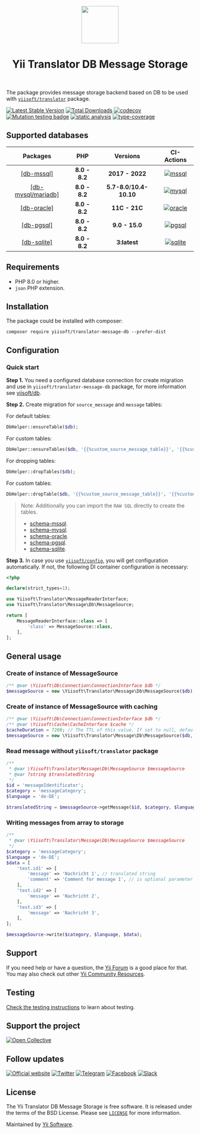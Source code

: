 <p align="center">
    <a href="https://github.com/yiisoft" target="_blank">
        <img src="https://yiisoft.github.io/docs/images/yii_logo.svg" height="100px">
    </a>
    <h1 align="center">Yii Translator DB Message Storage</h1>
    <br>
</p>

The package provides message storage backend based on DB to be used 
with [`yiisoft/translator`](https://github.com/yiisoft/translator) package.

[![Latest Stable Version](https://poser.pugx.org/yiisoft/translator-message-db/v/stable.png)](https://packagist.org/packages/yiisoft/translator-message-db)
[![Total Downloads](https://poser.pugx.org/yiisoft/translator-message-db/downloads.png)](https://packagist.org/packages/yiisoft/translator-message-db)
[![codecov](https://codecov.io/gh/yiisoft/translator-message-db/branch/master/graph/badge.svg?token=H8PFGG5SWO)](https://codecov.io/gh/yiisoft/translator-message-db)
[![Mutation testing badge](https://img.shields.io/endpoint?style=flat&url=https%3A%2F%2Fbadge-api.stryker-mutator.io%2Fgithub.com%2Fyiisoft%2Ftranslator-message-db%2Fmaster)](https://dashboard.stryker-mutator.io/reports/github.com/yiisoft/translator-message-db/master)
[![static analysis](https://github.com/yiisoft/translator-message-db/workflows/static%20analysis/badge.svg)](https://github.com/yiisoft/translator-message-db/actions?query=workflow%3A%22static+analysis%22)
[![type-coverage](https://shepherd.dev/github/yiisoft/translator-message-db/coverage.svg)](https://shepherd.dev/github/yiisoft/translator-message-db)

## Supported databases

|                      Packages                       |      PHP      |    Versions     |                                                                        CI-Actions                                                                         |
|:---------------------------------------------------:|:-------------:|:---------------:|:---------------------------------------------------------------------------------------------------------------------------------------------------------:|
|  [[db-mssql]](https://github.com/yiisoft/db-mssql)  | **8.0 - 8.2** | **2017 - 2022** |  [![mssql](https://github.com/yiisoft/translator-message-db/actions/workflows/mssql.yml/badge.svg)](https://github.com/yiisoft/translator-message-db/actions/workflows/mssql.yml)   | |
|  [[db-mysql/mariadb]](https://github.com/yiisoft/db-mysql)  | **8.0 - 8.2** |  **5.7-8.0**/**10.4-10.10**  |  [![mysql](https://github.com/yiisoft/translator-message-db/actions/workflows/mysql.yml/badge.svg)](https://github.com/yiisoft/translator-message-db/actions/workflows/mysql.yml)   |
| [[db-oracle]](https://github.com/yiisoft/db-oracle) | **8.0 - 8.2** |  **11C - 21C**  | [![oracle](https://github.com/yiisoft/translator-message-db/actions/workflows/oracle.yml/badge.svg)](https://github.com/yiisoft/translator-message-db/actions/workflows/oracle.yml) |
|  [[db-pgsql]](https://github.com/yiisoft/db-pgsql)  | **8.0 - 8.2** | **9.0 - 15.0**  |  [![pgsql](https://github.com/yiisoft/translator-message-db/actions/workflows/pgsql.yml/badge.svg)](https://github.com/yiisoft/translator-message-db/actions/workflows/pgsql.yml)   |
| [[db-sqlite]](https://github.com/yiisoft/db-sqlite) | **8.0 - 8.2** |  **3:latest**   | [![sqlite](https://github.com/yiisoft/translator-message-db/actions/workflows/sqlite.yml/badge.svg)](https://github.com/yiisoft/translator-message-db/actions/workflows/sqlite.yml) |

## Requirements

- PHP 8.0 or higher.
- `json` PHP extension.

## Installation

The package could be installed with composer:

```shell
composer require yiisoft/translator-message-db --prefer-dist
```

## Configuration

### Quick start

**Step 1.** You need a configured database connection for create migration and use in `yiisoft/translator-message-db` package,
for more information see [yiisoft/db](https://github.com/yiisoft/db/tree/master/docs/en#create-connection).

**Step 2.** Create migration for `source_message` and `message` tables:

For default tables:

```php
DbHelper::ensureTable($db);
```

For custom tables:

```php
DbHelper::ensureTables($db, '{{%custom_source_message_table}}', '{{%custom_message_table}}');
```

For dropping tables:

```php
DbHelper::dropTables($db);
```

For custom tables:

```php
DbHelper::dropTable($db, '{{%custom_source_message_table}}', '{{%custom_message_table}}');
```

> Note: Additionally you can import the `RAW SQL` directly to create the tables.
>
>- [schema-mssql](/docs/en/migration/schema-mssql.sql).
>- [schema-mysql](/docs/en/migration/schema-mysql.sql).
>- [schema-oracle](/docs/en/migration/schema-oci.sql).
>- [schema-pgsql](/docs/en/migration/schema-pgsql.sql).
>- [schema-sqlite](/docs/en/migration/schema-sqlite.sql).

**Step 3.** In case you use [`yiisoft/config`](http://github.com/yiisoft/config), you will get configuration automatically. If not, the following DI container configuration is necessary:

```php
<?php

declare(strict_types=1);

use Yiisoft\Translator\MessageReaderInterface;
use Yiisoft\Translator\Message\Db\MessageSource;

return [
    MessageReaderInterface::class => [
        'class' => MessageSource::class,
    ],
];
```

## General usage

### Create of instance of MessageSource

```php
/** @var \Yiisoft\Db\Connection\ConnectionInterface $db */
$messageSource = new \Yiisoft\Translator\Message\Db\MessageSource($db);
```

### Create of instance of MessageSource with caching

```php
/** @var \Yiisoft\Db\Connection\ConnectionInterface $db */
/** @var \Yiisoft\Cache\CacheInterface $cache */
$cacheDuration = 7200; // The TTL of this value. If set to null, default value is used - 3600
$messageSource = new \Yiisoft\Translator\Message\Db\MessageSource($db, $cache, $cacheDuration);
```

### Read message without `yiisoft/translator` package

```php
/** 
 * @var \Yiisoft\Translator\Message\Db\MessageSource $messageSource
 * @var ?string $translatedString
 */
$id = 'messageIdentificator';
$category = 'messageCategory';
$language = 'de-DE';

$translatedString = $messageSource->getMessage($id, $category, $language);
```

### Writing messages from array to storage

```php
/** 
 * @var \Yiisoft\Translator\Message\Db\MessageSource $messageSource
 */
$category = 'messageCategory';
$language = 'de-DE';
$data = [
    'test.id1' => [
        'message' => 'Nachricht 1', // translated string
        'comment' => 'Comment for message 1', // is optional parameter for save extra metadata
    ],
    'test.id2' => [
        'message' => 'Nachricht 2',
    ],
    'test.id3' => [
        'message' => 'Nachricht 3',
    ],
];

$messageSource->write($category, $language, $data);
```

## Support

If you need help or have a question, the [Yii Forum](https://forum.yiiframework.com/c/yii-3-0/db/68) is a good place for that.
You may also check out other [Yii Community Resources](https://www.yiiframework.com/community).

## Testing

[Check the testing instructions](/docs/en/testing.md) to learn about testing.

## Support the project

[![Open Collective](https://img.shields.io/badge/Open%20Collective-sponsor-7eadf1?logo=open%20collective&logoColor=7eadf1&labelColor=555555)](https://opencollective.com/yiisoft)

## Follow updates

[![Official website](https://img.shields.io/badge/Powered_by-Yii_Framework-green.svg?style=flat)](https://www.yiiframework.com/)
[![Twitter](https://img.shields.io/badge/twitter-follow-1DA1F2?logo=twitter&logoColor=1DA1F2&labelColor=555555?style=flat)](https://twitter.com/yiiframework)
[![Telegram](https://img.shields.io/badge/telegram-join-1DA1F2?style=flat&logo=telegram)](https://t.me/yii3en)
[![Facebook](https://img.shields.io/badge/facebook-join-1DA1F2?style=flat&logo=facebook&logoColor=ffffff)](https://www.facebook.com/groups/yiitalk)
[![Slack](https://img.shields.io/badge/slack-join-1DA1F2?style=flat&logo=slack)](https://yiiframework.com/go/slack)

## License

The Yii Translator DB Message Storage is free software. It is released under the terms of the BSD License.
Please see [`LICENSE`](./LICENSE.md) for more information.

Maintained by [Yii Software](https://www.yiiframework.com/).
